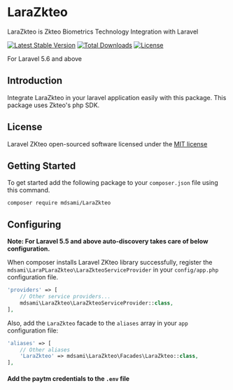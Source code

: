 # LaraZkteo
LaraZkteo is Zkteo  Biometrics Technology Integration with Laravel

[![Latest Stable Version](https://poser.pugx.org/mdsami/larapaytm/v/stable)](https://packagist.org/packages/mdsami/larapaytm)
[![Total Downloads](https://poser.pugx.org/mdsami/larapaytm/downloads)](https://packagist.org/packages/mdsami/larapaytm)
[![License](https://poser.pugx.org/mdsami/larapaytm/license)](https://packagist.org/packages/mdsami/larapaytm)



For Laravel 5.6 and above

## Introduction
Integrate LaraZkteo  in your laravel application easily with this package. This package uses Zkteo's php SDK.

## License
Laravel ZKteo  open-sourced software licensed under the [MIT license](http://opensource.org/licenses/MIT)

## Getting Started
To get started add the following package to your `composer.json` file using this command.

    composer require mdsami/LaraZkteo

## Configuring
**Note: For Laravel 5.5 and above auto-discovery takes care of below configuration.**

When composer installs Laravel ZKteo  library successfully, register the `mdsami\LaraPLaraZkteo\LaraZkteoServiceProvider` in your `config/app.php` configuration file.

```php
'providers' => [
    // Other service providers...
    mdsami\LaraZkteo\LaraZkteoServiceProvider::class,
],
```
Also, add the `LaraZkteo` facade to the `aliases` array in your `app` configuration file:

```php
'aliases' => [
    // Other aliases
    'LaraZkteo' => mdsami\LaraZkteo\Facades\LaraZkteo::class,
],
```
#### Add the paytm credentials to the `.env` file
